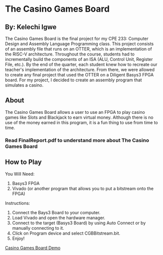 # The Casino Games Board
## By: Kelechi Igwe
The Casino Games Board is the final project for my CPE 233: Computer Design and Assembly Language Programming class. This project consists of an assembly file that runs on an OTTER, which is an implementation of the RISC-V architecture. Throughout the course, students had to incrementally build the components of an ISA (ALU, Control Unit, Register File, etc.). By the end of the quarter, each student knew how to recreate our teacher's implementation of the architecture. From there, we were allowed to create any final project that used the OTTER on a Diligent Basys3 FPGA board. For my project, I decided to create an assembly program that simulates a casino.

## About
The Casino Games Board allows a user to use an FPGA to play casino games like Slots and Blackjack to earn virtual money. Although there is no use of the money earned in this program, it is a fun thing to use from time to time.
### Read FinalReport.pdf to understand more about The Casino Games Board

## How to Play
You Will Need:
1. Basys3 FPGA
2. Vivado (or another program that allows you to put a bitstream onto the FPGA)

Instructions:
1. Connect the Bays3 Board to your computer.
2. Load Vivado and open the hardware manager.
3. Connect to the target (Basys3 Board) by using Auto Connect or by manually connecting to it.
4. Click on Program device and select CGBBitstream.bit.
5. Enjoy!

[Casino Games Board Demo](https://youtu.be/GV40HEVXawg)
